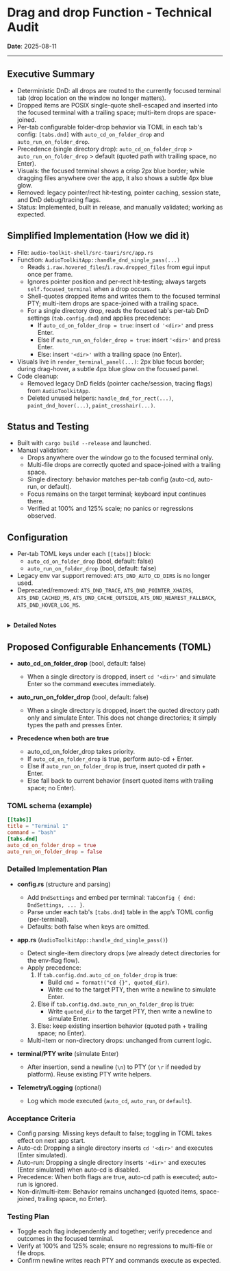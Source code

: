 # Drag and drop Function - Technical Audit

**Date**: 2025-08-11

---

## Executive Summary

- Deterministic DnD: all drops are routed to the currently focused terminal tab (drop location on the window no longer matters).
- Dropped items are POSIX single-quote shell-escaped and inserted into the focused terminal with a trailing space; multi-item drops are space-joined.
- Per-tab configurable folder-drop behavior via TOML in each tab's config: `[tabs.dnd]` with `auto_cd_on_folder_drop` and `auto_run_on_folder_drop`.
- Precedence (single directory drop): `auto_cd_on_folder_drop` > `auto_run_on_folder_drop` > default (quoted path with trailing space, no Enter).
- Visuals: the focused terminal shows a crisp 2px blue border; while dragging files anywhere over the app, it also shows a subtle 4px blue glow.
- Removed: legacy pointer/rect hit-testing, pointer caching, session state, and DnD debug/tracing flags.
- Status: Implemented, built in release, and manually validated; working as expected.

## Simplified Implementation (How we did it)

- File: `audio-toolkit-shell/src-tauri/src/app.rs`
- Function: `AudioToolkitApp::handle_dnd_single_pass(...)`
  - Reads `i.raw.hovered_files`/`i.raw.dropped_files` from egui input once per frame.
  - Ignores pointer position and per-rect hit-testing; always targets `self.focused_terminal` when a drop occurs.
  - Shell-quotes dropped items and writes them to the focused terminal PTY; multi-item drops are space-joined with a trailing space.
  - For a single directory drop, reads the focused tab's per-tab DnD settings (`tab.config.dnd`) and applies precedence:
    - If `auto_cd_on_folder_drop = true`: insert `cd '<dir>'` and press Enter.
    - Else if `auto_run_on_folder_drop = true`: insert `'<dir>'` and press Enter.
    - Else: insert `'<dir>'` with a trailing space (no Enter).
- Visuals live in `render_terminal_panel(...)`: 2px blue focus border; during drag-hover, a subtle 4px blue glow on the focused panel.
- Code cleanup:
  - Removed legacy DnD fields (pointer cache/session, tracing flags) from `AudioToolkitApp`.
  - Deleted unused helpers: `handle_dnd_for_rect(...)`, `paint_dnd_hover(...)`, `paint_crosshair(...)`.

## Status and Testing

- Built with `cargo build --release` and launched.
- Manual validation:
  - Drops anywhere over the window go to the focused terminal only.
  - Multi-file drops are correctly quoted and space-joined with a trailing space.
  - Single directory: behavior matches per-tab config (auto-cd, auto-run, or default).
  - Focus remains on the target terminal; keyboard input continues there.
  - Verified at 100% and 125% scale; no panics or regressions observed.

## Configuration

- Per-tab TOML keys under each `[[tabs]]` block:
  - `auto_cd_on_folder_drop` (bool, default: false)
  - `auto_run_on_folder_drop` (bool, default: false)
- Legacy env var support removed: `ATS_DND_AUTO_CD_DIRS` is no longer used.
- Deprecated/removed: `ATS_DND_TRACE`, `ATS_DND_POINTER_XHAIRS`, `ATS_DND_CACHED_MS`, `ATS_DND_CACHE_OUTSIDE`, `ATS_DND_NEAREST_FALLBACK`, `ATS_DND_HOVER_LOG_MS`.

<br>

<details>
<summary><strong>Detailed Notes</strong></summary>

<br>

## Main Goal (TL;DR)

- Simple, deterministic DnD: every drop targets the currently focused terminal tab.
- No pointer hit-testing or per-rect heuristics; no timing-dependent routing.

---

## How It Works

- File: `audio-toolkit-shell/src-tauri/src/app.rs`
- Function: `AudioToolkitApp::handle_dnd_single_pass(...)`
  - Reads `i.raw.hovered_files` and `i.raw.dropped_files` once per frame.
  - During hover, requests repaint so the focused terminal shows a subtle blue glow (border + glow painted in `render_terminal_panel(...)`).
  - On drop, always targets `self.focused_terminal` and inserts shell-escaped paths into its PTY input.
- Multi-item drops are space-joined with a trailing space.
- For a single directory, the focused tab's per-tab DnD settings determine whether to auto-cd, auto-run, or default insert.

---

## Removed Legacy Logic

- Pointer position caching, session tracking, and nearest-rect fallbacks.
- Per-rect handler `handle_dnd_for_rect(...)` and paint helpers `paint_dnd_hover(...)`, `paint_crosshair(...)`.
- DnD runtime flags: `ATS_DND_TRACE`, `ATS_DND_POINTER_XHAIRS`, `ATS_DND_CACHED_MS`, `ATS_DND_CACHE_OUTSIDE`, `ATS_DND_NEAREST_FALLBACK`, `ATS_DND_HOVER_LOG_MS`.

---

## Behavior

- Drop anywhere over the window; the focused terminal receives the insertion.
- Focus remains on that terminal before/after the drop.
- Visuals: focused terminal has a crisp 2px blue border; during hover, an additional subtle 4px blue glow.

---

## Quoting & Edge Cases

- POSIX single-quote quoting; embedded `'` becomes `'\''`.
- Mixed selections (files/folders) supported; names with spaces/unicode/emoji preserved.
- Nonexistent paths (if any) are inserted as provided.

---

## Configuration

- All behavior is configured per tab in TOML; there is no environment-variable control.

---

## Testing & Results

- Built and run in release; manual validation performed.
- Verified multi-file quoting, trailing space behavior, and single-dir auto-cd.
- Confirmed focused-tab routing across 100% and 125% scales; no panics or regressions observed.

---

## Acceptance Criteria

- [x] All drops route to the focused terminal tab.
- [x] Visual highlight reflects the focused terminal (not hovered panel).
- [x] Multi-file/mixed drops are correctly shell-escaped and space-joined with trailing space.
- [x] Single-directory behavior follows per-tab config: auto-cd when `auto_cd_on_folder_drop = true`; auto-run when `auto_run_on_folder_drop = true`; default otherwise.

</details>

## Proposed Configurable Enhancements (TOML)

- __auto_cd_on_folder_drop__ (bool, default: false)
  - When a single directory is dropped, insert `cd '<dir>'` and simulate Enter so the command executes immediately.

- __auto_run_on_folder_drop__ (bool, default: false)
  - When a single directory is dropped, insert the quoted directory path only and simulate Enter. This does not change directories; it simply types the path and presses Enter.

- __Precedence when both are true__
  - auto_cd_on_folder_drop takes priority.
  - If `auto_cd_on_folder_drop` is true, perform auto-cd + Enter.
  - Else if `auto_run_on_folder_drop` is true, insert quoted dir path + Enter.
  - Else fall back to current behavior (insert quoted items with trailing space; no Enter).

### TOML schema (example)

```toml
[[tabs]]
title = "Terminal 1"
command = "bash"
[tabs.dnd]
auto_cd_on_folder_drop = true
auto_run_on_folder_drop = false
```

### Detailed Implementation Plan

- __config.rs__ (structure and parsing)
  - Add `DndSettings` and embed per terminal: `TabConfig { dnd: DndSettings, ... }`.
  - Parse under each tab's `[tabs.dnd]` table in the app’s TOML config (per-terminal).
  - Defaults: both false when keys are omitted.

- __app.rs__ (`AudioToolkitApp::handle_dnd_single_pass()`)
  - Detect single-item directory drops (we already detect directories for the env-flag flow).
  - Apply precedence:
    1) If `tab.config.dnd.auto_cd_on_folder_drop` is true:
       - Build `cmd = format!("cd {}", quoted_dir)`.
       - Write `cmd` to the target PTY, then write a newline to simulate Enter.
    2) Else if `tab.config.dnd.auto_run_on_folder_drop` is true:
       - Write `quoted_dir` to the target PTY, then write a newline to simulate Enter.
    3) Else: keep existing insertion behavior (quoted path + trailing space; no Enter).
  - Multi-item or non-directory drops: unchanged from current logic.

- __terminal/PTY write__ (simulate Enter)
  - After insertion, send a newline (`\n`) to PTY (or `\r` if needed by platform). Reuse existing PTY write helpers.

- __Telemetry/Logging__ (optional)
  - Log which mode executed (`auto_cd`, `auto_run`, or `default`).

### Acceptance Criteria

- Config parsing: Missing keys default to false; toggling in TOML takes effect on next app start.
- Auto-cd: Dropping a single directory inserts `cd '<dir>'` and executes (Enter simulated).
- Auto-run: Dropping a single directory inserts `'<dir>'` and executes (Enter simulated) when auto-cd is disabled.
- Precedence: When both flags are true, auto-cd path is executed; auto-run is ignored.
- Non-dir/multi-item: Behavior remains unchanged (quoted items, space-joined, trailing space, no Enter).

### Testing Plan

- Toggle each flag independently and together; verify precedence and outcomes in the focused terminal.
- Verify at 100% and 125% scale; ensure no regressions to multi-file or file drops.
- Confirm newline writes reach PTY and commands execute as expected.
